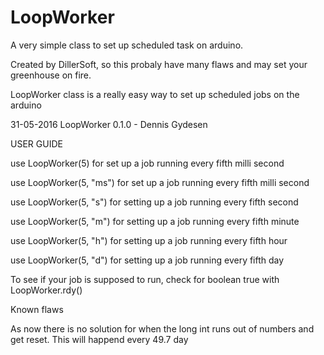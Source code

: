 # LoopWorker
A very simple class to set up scheduled task on arduino.


Created by DillerSoft, so this probaly have many flaws and may set your greenhouse on fire.


LoopWorker class is a really easy way to set up scheduled jobs on the arduino

31-05-2016 LoopWorker 0.1.0 - Dennis Gydesen

USER GUIDE

use LoopWorker(5) for set up a job running every fifth milli second

use LoopWorker(5, "ms") for set up a job running every fifth milli second

use LoopWorker(5, "s") for setting up a job running every fifth second

use LoopWorker(5, "m") for setting up a job running every fifth minute

use LoopWorker(5, "h") for setting up a job running every fifth hour

use LoopWorker(5, "d") for setting up a job running every fifth day


To see if your job is supposed to run, check for boolean true with LoopWorker.rdy()

Known flaws

As now there is no solution for when the long int runs out of numbers and get reset. This will happend every 49.7 day
